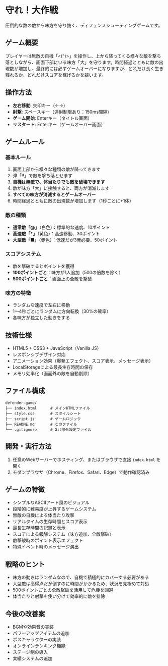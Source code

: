 # 守れ！大作戦

圧倒的な数の敵から味方を守り抜く、ディフェンスシューティングゲームです。

## ゲーム概要

プレイヤーは無敵の自機「<(^)>」を操作し、上から降ってくる様々な敵を撃ち落としながら、画面下部にいる味方「大」を守ります。時間経過とともに敵の出現数が増加し、最終的には必ずゲームオーバーになりますが、どれだけ長く生き残れるか、どれだけスコアを稼げるかを競います。

## 操作方法

- **左右移動**: 矢印キー（←→）
- **射撃**: スペースキー（連射制限あり：150ms間隔）
- **ゲーム開始**: Enterキー（タイトル画面）
- **リスタート**: Enterキー（ゲームオーバー画面）

## ゲームルール

### 基本ルール
1. 画面上部から様々な種類の敵が降ってきます
2. 弾「!!」で敵を撃ち落とせます
3. **自機は無敵で、体当たりでも敵を破壊できます**
4. 敵が味方「大」に接触すると、両方が消滅します
5. **すべての味方が消滅するとゲームオーバー**
6. 時間経過とともに敵の出現数が増加します（1秒ごとに+1体）

### 敵の種類
- **通常敵「@」**（白色）：標準的な速度、10ポイント
- **高速敵「*」**（黄色）：高速移動、30ポイント
- **大型敵「■」**（赤色）：低速だが3発必要、50ポイント

### スコアシステム
- 敵を撃破するとポイントを獲得
- **100ポイントごと**：味方が1人追加（500の倍数を除く）
- **500ポイントごと**：画面上の全敵を撃破

### 味方の特徴
- ランダムな速度で左右に移動
- 1〜4秒ごとにランダムに方向転換（30%の確率）
- 各味方が独立した動きをする

## 技術仕様

- HTML5 + CSS3 + JavaScript（Vanilla JS）
- レスポンシブデザイン対応
- アニメーション効果（爆発エフェクト、スコア表示、メッセージ表示）
- LocalStorageによる最長生存時間の保存
- メモリ効率化（画面外の敵を自動削除）

## ファイル構成

```
defender-game/
├── index.html      # メインHTMLファイル
├── style.css       # スタイルシート
├── script.js       # ゲームロジック
├── README.md       # このファイル
└── .gitignore      # Git除外設定ファイル
```

## 開発・実行方法

1. 任意のWebサーバーでホスティング、またはブラウザで直接 `index.html` を開く
2. モダンブラウザ（Chrome、Firefox、Safari、Edge）で動作確認済み

## ゲームの特徴

- シンプルなASCIIアート風のビジュアル
- 段階的に難易度が上昇するゲームシステム
- 無敵の自機による体当たり攻撃
- リアルタイムの生存時間とスコア表示
- 最長生存時間の記録と表示
- スコアによる報酬システム（味方追加、全敵撃破）
- 敵撃破時のポイント表示エフェクト
- 特殊イベント時のメッセージ演出

## 戦略のヒント

- 味方の動きはランダムなので、自機で積極的にカバーする必要がある
- 大型敵は高得点だが倒すのに時間がかかるため、状況を見極めて対処
- 500ポイントごとの全敵撃破を活用して危機を回避
- 体当たりと射撃を使い分けて効率的に敵を排除

## 今後の改善案

- BGMや効果音の実装
- パワーアップアイテムの追加
- ボスキャラクターの実装
- オンラインランキング機能
- ステージ制の導入
- 実績システムの追加
